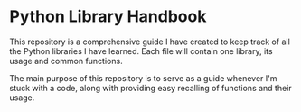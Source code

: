 # Python Library Handbook
This repository is a comprehensive guide I have created to keep track of all the Python libraries I have learned. Each file will contain one library, its usage and common functions.

The main purpose of this repository is to serve as a guide whenever I'm stuck with a code, along with providing easy recalling of functions and their usage.
